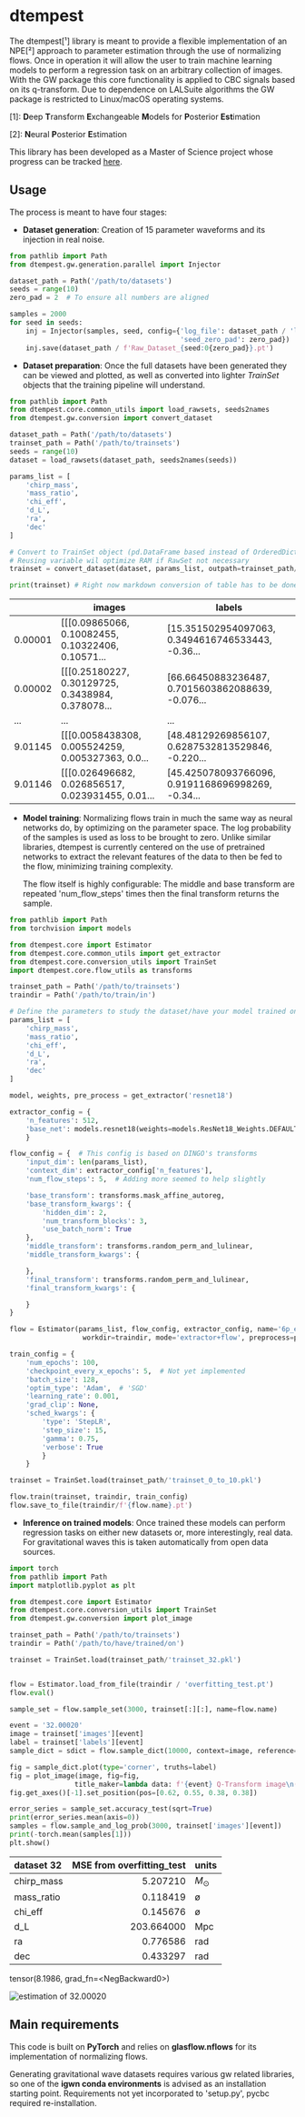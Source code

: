 # dtempest

The dtempest[¹] library is meant to provide a flexible implementation of an NPE[²] approach to parameter estimation 
through the use of normalizing flows.
Once in operation it will allow the user to train machine learning models to perform a regression task on an arbitrary 
collection of images.
With the GW package this core functionality is applied to CBC signals based on its q-transform.
Due to dependence on LALSuite algorithms the GW package is restricted to Linux/macOS operating systems.

[1]: **D**eep **T**ransform **E**xchangeable **M**odels for **P**osterior **Est**imation

[2]: **N**eural **P**osterior **E**stimation

This library has been developed as a Master of Science project whose progress can be tracked [here](Results/README.md).

## Usage
The process is meant to have four stages:

- **Dataset generation**: Creation of 15 parameter waveforms and its injection in real noise. 

```Python
from pathlib import Path
from dtempest.gw.generation.parallel import Injector

dataset_path = Path('/path/to/datasets')
seeds = range(10)
zero_pad = 2  # To ensure all numbers are aligned

samples = 2000
for seed in seeds:
    inj = Injector(samples, seed, config={'log_file': dataset_path / 'log.txt',
                                          'seed_zero_pad': zero_pad})
    inj.save(dataset_path / f'Raw_Dataset_{seed:0{zero_pad}}.pt')
```

- **Dataset preparation**: Once the full datasets have been generated they can be viewed and plotted, as well as 
  converted into lighter _TrainSet_ objects that the training pipeline will understand.
```Python
from pathlib import Path
from dtempest.core.common_utils import load_rawsets, seeds2names
from dtempest.gw.conversion import convert_dataset

dataset_path = Path('/path/to/datasets')
trainset_path = Path('/path/to/trainsets')
seeds = range(10)
dataset = load_rawsets(dataset_path, seeds2names(seeds))

params_list = [
    'chirp_mass',
    'mass_ratio',
    'chi_eff',
    'd_L',
    'ra',
    'dec'
]

# Convert to TrainSet object (pd.DataFrame based instead of OrderedDict based)
# Reusing variable wil optimize RAM if RawSet not necessary
trainset = convert_dataset(dataset, params_list, outpath=trainset_path/'trainset_0_to_10.pkl')

print(trainset) # Right now markdown conversion of table has to be done manually
```
|         | images                                            | labels                                            |
|---------|---------------------------------------------------|---------------------------------------------------|
| 0.00001 | [[[0.09865066, 0.10082455, 0.10322406, 0.10571... | [15.351502954097063, 0.3494616746533443, -0.36... |
| 0.00002 | [[[0.25180227, 0.30129725, 0.3438984, 0.378078... | [66.66450883236487, 0.7015603862088639, -0.076... |
| ...     | ...                                               | ...                                               |
| 9.01145 | [[[0.0058438308, 0.005524259, 0.005327363, 0.0... | [48.48129269856107, 0.6287532813529846, -0.220... |
| 9.01146 | [[[0.026496682, 0.026856517, 0.023931455, 0.01... | [45.425078093766096, 0.9191168696998269, -0.34... |

- **Model training**: Normalizing flows train in much the same way as neural networks do, by optimizing on the 
  parameter space. The log probability of the samples is used as loss to be brought to zero. Unlike similar 
  libraries, dtempest is currently centered on the use of pretrained networks to extract the relevant features of 
  the data to then be fed to the flow, minimizing training complexity. 
  
  The flow itself is highly configurable: The middle and base transform are repeated 'num_flow_steps' times then the 
  final transform returns the sample.
```Python
from pathlib import Path
from torchvision import models

from dtempest.core import Estimator
from dtempest.core.common_utils import get_extractor
from dtempest.core.conversion_utils import TrainSet
import dtempest.core.flow_utils as transforms

trainset_path = Path('/path/to/trainsets')
traindir = Path('/path/to/train/in')

# Define the parameters to study the dataset/have your model trained on
params_list = [
    'chirp_mass',
    'mass_ratio',
    'chi_eff',
    'd_L',
    'ra',
    'dec'
]

model, weights, pre_process = get_extractor('resnet18')

extractor_config = {
    'n_features': 512,
    'base_net': models.resnet18(weights=models.ResNet18_Weights.DEFAULT)
    }

flow_config = {  # This config is based on DINGO's transforms
    'input_dim': len(params_list),
    'context_dim': extractor_config['n_features'],
    'num_flow_steps': 5,  # Adding more seemed to help slightly

    'base_transform': transforms.mask_affine_autoreg,
    'base_transform_kwargs': {
        'hidden_dim': 2,
        'num_transform_blocks': 3,
        'use_batch_norm': True
    },
    'middle_transform': transforms.random_perm_and_lulinear,
    'middle_transform_kwargs': {

    },
    'final_transform': transforms.random_perm_and_lulinear,
    'final_transform_kwargs': {

    }
}

flow = Estimator(params_list, flow_config, extractor_config, name='6p_example',
                  workdir=traindir, mode='extractor+flow', preprocess=pre_process)

train_config = {
    'num_epochs': 100,
    'checkpoint_every_x_epochs': 5,  # Not yet implemented
    'batch_size': 128,  
    'optim_type': 'Adam',  # 'SGD'
    'learning_rate': 0.001,
    'grad_clip': None,
    'sched_kwargs': {
        'type': 'StepLR',
        'step_size': 15, 
        'gamma': 0.75,
        'verbose': True
        }
    }

trainset = TrainSet.load(trainset_path/'trainset_0_to_10.pkl')

flow.train(trainset, traindir, train_config)
flow.save_to_file(traindir/f'{flow.name}.pt')

```
- **Inference on trained models**: Once trained these models can perform regression tasks on either new datasets or, 
  more interestingly, real data. For gravitational waves this is taken automatically from open data sources.

```Python
import torch
from pathlib import Path
import matplotlib.pyplot as plt

from dtempest.core import Estimator
from dtempest.core.conversion_utils import TrainSet
from dtempest.gw.conversion import plot_image

trainset_path = Path('/path/to/trainsets')
traindir = Path('/path/to/have/trained/on')

trainset = TrainSet.load(trainset_path/'trainset_32.pkl')


flow = Estimator.load_from_file(traindir / 'overfitting_test.pt')
flow.eval()

sample_set = flow.sample_set(3000, trainset[:][:], name=flow.name)

event = '32.00020'
image = trainset['images'][event]
label = trainset['labels'][event]
sample_dict = sdict = flow.sample_dict(10000, context=image, reference=label)

fig = sample_dict.plot(type='corner', truths=label)
fig = plot_image(image, fig=fig, 
                title_maker=lambda data: f'{event} Q-Transform image\n(RGB = (L1, H1, V1))')
fig.get_axes()[-1].set_position(pos=[0.62, 0.55, 0.38, 0.38])

error_series = sample_set.accuracy_test(sqrt=True)
print(error_series.mean(axis=0))
samples = flow.sample_and_log_prob(3000, trainset['images'][event])
print(-torch.mean(samples[1]))
plt.show()
```
| dataset 32 | MSE from overfitting_test | units       |
|:-----------|--------------------------:|:------------|
| chirp_mass |                  5.207210 | $M_{\odot}$ |
| mass_ratio |                  0.118419 | ø           |
| chi_eff    |                  0.145676 | ø           |
| d_L        |                203.664000 | Mpc         |
| ra         |                  0.776586 | rad         |
| dec        |                  0.433297 | rad         |
tensor(8.1986, grad_fn=&lt;NegBackward0&gt;)

![estimation of 32.00020](https://raw.githubusercontent.com/Daniel-Lanchares/MSc-project/main/Results/Pictures_6p_model/Overfitting_32.00020_logprob_8.13.png)
## Main requirements
This code is built on **PyTorch** and relies on **glasflow.nflows** for its implementation of normalizing flows.

Generating gravitational wave datasets requires various gw related libraries, so one of the **igwn conda 
environments** is advised as an installation starting point. Requirements not yet incorporated to 'setup.py', pycbc 
required re-installation.